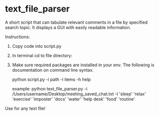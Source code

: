 # text_file_parser
A short script that can tabulate relevant comments in a file by specified search topic.  It displays a GUI with easily readable information.  

Instructions:
1. Copy code into script.py
2. In terminal cd to file directory:
3. Make sure required packages are installed in your env.  The following is documentation on command line syntax.
   
   python script.py -i path -l items -h help
   
   example:
   python text_file_parser.py -i /Users/username/Desktop/meeting_saved_chat.txt -l 'sleep' 'relax' 'exercise' 'imposter' 'docs' 'water' 'help desk' 'food' 'routine'

Use for any text file!

